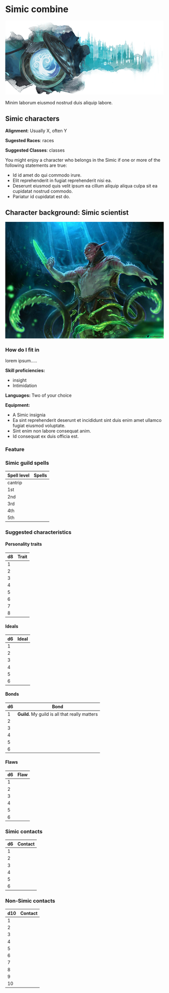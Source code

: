 # Simic combine

![emblem](../resources/images/simic/emblem.png)

Minim laborum eiusmod nostrud duis aliquip labore.

## Simic characters

**Alignment**: Usually X, often Y

**Sugested Races**: races

**Suggested Classes**: classes

You might enjoy a character who belongs in the Simic if one or more of the
following statements are true:

* Id id amet do qui commodo irure.
* Elit reprehenderit in fugiat reprehenderit nisi ea.
* Deserunt eiusmod quis velit ipsum ea cillum aliquip aliqua culpa sit ea cupidatat nostrud commodo.
* Pariatur id cupidatat est do.

## Character background: Simic scientist

![guildMember](../resources/images/simic/member.jpg)

### How do I fit in

lorem ipsum.....

**Skill proficiencies:**

* insight
* Intimidation

**Languages:**
Two of your choice

**Equipment:**

* A Simic insignia
* Ea sint reprehenderit deserunt et incididunt sint duis enim amet ullamco fugiat eiusmod voluptate.
* Sint enim non labore consequat anim.
* Id consequat ex duis officia est.

### Feature

### Simic guild spells

| **Spell level** | **Spells** |
| --------------- | ---------- |
| cantrip         |
| 1st             |
| 2nd             |
| 3rd             |
| 4th             |
| 5th             |

### Suggested characteristics

#### Personality traits

| **d8** | **Trait** |
| ------ | --------- |
| 1      |
| 2      |
| 3      |
| 4      |
| 5      |
| 6      |
| 7      |
| 8      |

#### Ideals

| **d6** | **Ideal** |
| ------ | --------- |
| 1      |
| 2      |
| 3      |
| 4      |
| 5      |
| 6      |

#### Bonds

| **d6** | **Bond** |
| ------ | -------- |
| 1      | **Guild.** My guild is all that really matters
| 2      |
| 3      |
| 4      |
| 5      |
| 6      |

#### Flaws

| **d6** | **Flaw** |
| ------ | -------- |
| 1      |
| 2      |
| 3      |
| 4      |
| 5      |
| 6      |

### Simic contacts

| **d6** | **Contact** |
| ------ | ----------- |
| 1      |
| 2      |
| 3      |
| 4      |
| 5      |
| 6      |

### Non-Simic contacts

| **d10** | **Contact** |
| ------- | ----------- |
| 1       |
| 2       |
| 3       |
| 4       |
| 5       |
| 6       |
| 7       |
| 8       |
| 9       |
| 10      |
